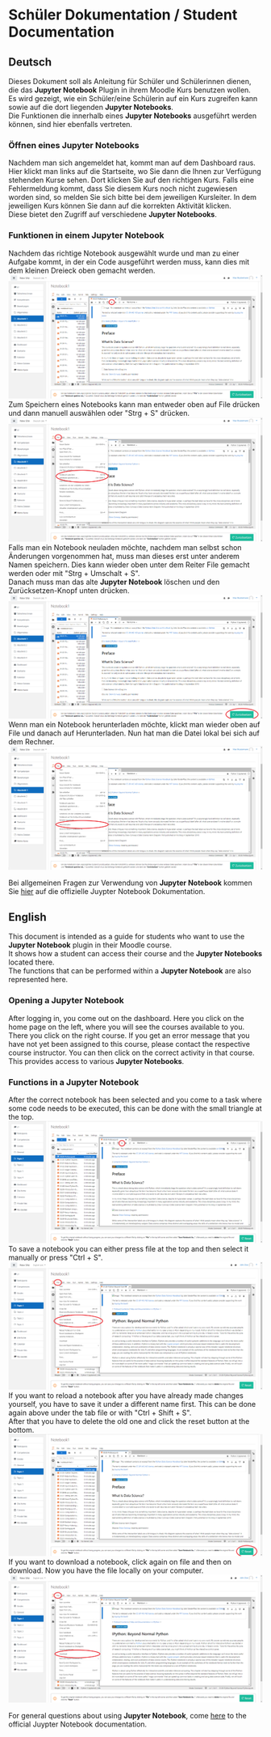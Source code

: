 # Schüler Dokumentation / Student Documentation

## Deutsch
Dieses Dokument soll als Anleitung für Schüler und Schülerinnen dienen, die das __Jupyter Notebook__ Plugin in ihrem Moodle Kurs benutzen wollen.\
Es wird gezeigt, wie ein Schüler/eine Schülerin auf ein Kurs zugreifen kann sowie auf die dort liegenden __Jupyter Notebooks__.\
Die Funktionen die innerhalb eines __Jupyter Notebooks__ ausgeführt werden können, sind hier ebenfalls vertreten.

### Öffnen eines Jupyter Notebooks
Nachdem man sich angemeldet hat, kommt man auf dem Dashboard raus.
Hier klickt man links auf die Startseite, wo Sie dann die Ihnen zur Verfügung
stehenden Kurse sehen. Dort klicken Sie auf den richtigen Kurs. Falls eine Fehlermeldung kommt,
dass Sie diesem Kurs noch nicht zugewiesen worden sind, so melden Sie sich bitte bei dem jeweiligen Kursleiter.
In dem jeweiligen Kurs können Sie dann auf die korrekten Aktivität klicken.\
Diese bietet den Zugriff auf verschiedene __Jupyter Notebooks__.

### Funktionen in einem Jupyter Notebook
Nachdem das richtige Notebook ausgewählt wurde und man zu einer Aufgabe kommt, in der ein Code ausgeführt werden muss, kann dies
mit dem kleinen Dreieck oben gemacht werden. 
![playButtonDeutsch](images/runButtonDeutsch.png)
Zum Speichern eines Notebooks kann man entweder oben auf File drücken und dann manuell auswählen oder "Strg + S" drücken.\
![saveNotebookDeutsch](images/saveNotebookDeutsch.png)
Falls man ein Notebook neuladen möchte, nachdem man selbst schon Änderungen vorgenommen hat, muss man dieses erst unter anderem Namen speichern.
Dies kann wieder oben unter dem Reiter File gemacht werden oder mit "Strg + Umschalt + S".\
Danach muss man das alte __Jupyter Notebook__ löschen und den Zurücksetzen-Knopf unten drücken.\
![resetButton](images/resetButtonDeutsch.png)
Wenn man ein Notebook herunterladen möchte, klickt man wieder oben auf File und danach auf Herunterladen. Nun hat man die Datei lokal bei sich auf dem Rechner.
![downloadNotebookDeutsch](images/downloadNotebookDeutsch.png)


Bei allgemeinen Fragen zur Verwendung von __Jupyter Notebook__ kommen Sie [hier](https://jupyter-notebook.readthedocs.io/en/stable/)
auf die offizielle Juypter Notebook Dokumentation.



## English
This document is intended as a guide for students who want to use the __Jupyter Notebook__ plugin in their Moodle course.\
It shows how a student can access their course and the __Jupyter Notebooks__ located there.\
The functions that can be performed within a __Jupyter Notebook__ are also represented here.

### Opening a Jupyter Notebook
After logging in, you come out on the dashboard.
Here you click on the home page on the left, where you will see the courses available to you.
There you click on the right course. If you get an error message
that you have not yet been assigned to this course, please contact the respective course instructor.
You can then click on the correct activity in that course.\
This provides access to various __Jupyter Notebooks__.

### Functions in a Jupyter Notebook
After the correct notebook has been selected and you come to a task where some code needs to be executed, this can be
 done with the small triangle at the top.
![playButton](images/runButton.png)
To save a notebook you can either press file at the top and then select it manually or press "Ctrl + S".\
![saveNotebook](images/saveNotebook.png)
If you want to reload a notebook after you have already made changes yourself, you have to save it under a different name first.
This can be done again above under the tab file or with "Ctrl + Shift + S".\
After that you have to delete the old one and click the reset button at the bottom.\
![resetButton](images/resetButton.png)
If you want to download a notebook, click again on file and then on download. Now you have the file locally on your computer.
![downloadNotebook](images/downloadNotebook.png)

For general questions about using __Jupyter Notebook__, come [here](https://jupyter-notebook.readthedocs.io/en/stable/)
to the official Juypter Notebook documentation.
